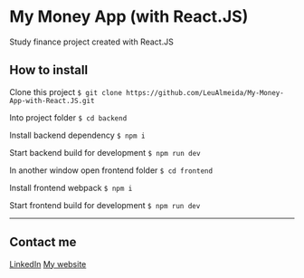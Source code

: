 # My Money App (with React.JS)
 Study finance project created with React.JS

## How to install

Clone this project
`$ git clone https://github.com/LeuAlmeida/My-Money-App-with-React.JS.git`

Into project folder
`$ cd backend`

Install backend dependency
`$ npm i`

Start backend build for development
`$ npm run dev`

In another window open frontend folder
`$ cd frontend`

Install frontend webpack
`$ npm i`

Start frontend build for development
`$ npm run dev`

<hr/>

## Contact me

<a href="https://www.linkedin.com/in/leonardoalmeida99/" target="_blank">LinkedIn</a>
<a href="http://webid.net.br" target="_blank">My website</a>